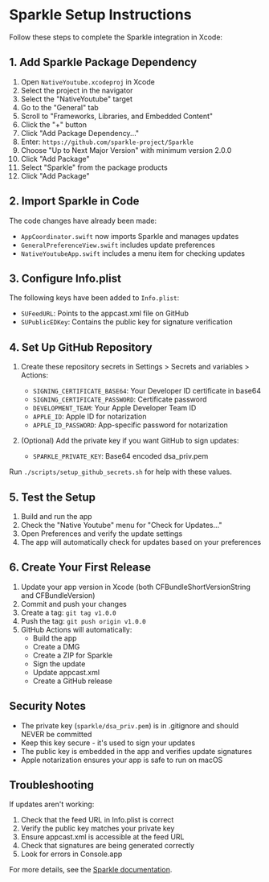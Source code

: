 # Sparkle Setup Instructions

Follow these steps to complete the Sparkle integration in Xcode:

## 1. Add Sparkle Package Dependency

1. Open `NativeYoutube.xcodeproj` in Xcode
2. Select the project in the navigator
3. Select the "NativeYoutube" target
4. Go to the "General" tab
5. Scroll to "Frameworks, Libraries, and Embedded Content"
6. Click the "+" button
7. Click "Add Package Dependency..."
8. Enter: `https://github.com/sparkle-project/Sparkle`
9. Choose "Up to Next Major Version" with minimum version 2.0.0
10. Click "Add Package"
11. Select "Sparkle" from the package products
12. Click "Add Package"

## 2. Import Sparkle in Code

The code changes have already been made:
- `AppCoordinator.swift` now imports Sparkle and manages updates
- `GeneralPreferenceView.swift` includes update preferences
- `NativeYoutubeApp.swift` includes a menu item for checking updates

## 3. Configure Info.plist

The following keys have been added to `Info.plist`:
- `SUFeedURL`: Points to the appcast.xml file on GitHub
- `SUPublicEDKey`: Contains the public key for signature verification

## 4. Set Up GitHub Repository

1. Create these repository secrets in Settings > Secrets and variables > Actions:
   - `SIGNING_CERTIFICATE_BASE64`: Your Developer ID certificate in base64
   - `SIGNING_CERTIFICATE_PASSWORD`: Certificate password
   - `DEVELOPMENT_TEAM`: Your Apple Developer Team ID
   - `APPLE_ID`: Apple ID for notarization
   - `APPLE_ID_PASSWORD`: App-specific password for notarization

2. (Optional) Add the private key if you want GitHub to sign updates:
   - `SPARKLE_PRIVATE_KEY`: Base64 encoded dsa_priv.pem

Run `./scripts/setup_github_secrets.sh` for help with these values.

## 5. Test the Setup

1. Build and run the app
2. Check the "Native Youtube" menu for "Check for Updates..."
3. Open Preferences and verify the update settings
4. The app will automatically check for updates based on your preferences

## 6. Create Your First Release

1. Update your app version in Xcode (both CFBundleShortVersionString and CFBundleVersion)
2. Commit and push your changes
3. Create a tag: `git tag v1.0.0`
4. Push the tag: `git push origin v1.0.0`
5. GitHub Actions will automatically:
   - Build the app
   - Create a DMG
   - Create a ZIP for Sparkle
   - Sign the update
   - Update appcast.xml
   - Create a GitHub release

## Security Notes

- The private key (`sparkle/dsa_priv.pem`) is in .gitignore and should NEVER be committed
- Keep this key secure - it's used to sign your updates
- The public key is embedded in the app and verifies update signatures
- Apple notarization ensures your app is safe to run on macOS

## Troubleshooting

If updates aren't working:
1. Check that the feed URL in Info.plist is correct
2. Verify the public key matches your private key
3. Ensure appcast.xml is accessible at the feed URL
4. Check that signatures are being generated correctly
5. Look for errors in Console.app

For more details, see the [Sparkle documentation](https://sparkle-project.org/documentation/).